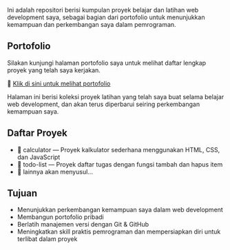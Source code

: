 Ini adalah repositori berisi kumpulan proyek belajar dan latihan web development saya, 
sebagai bagian dari portofolio untuk menunjukkan kemampuan dan perkembangan saya dalam pemrograman.

## Portofolio 
Silakan kunjungi halaman portofolio saya untuk melihat daftar lengkap proyek yang telah saya kerjakan.

🔗 [Klik di sini untuk melihat portofolio](https://nurahmadiana.github.io/project-collection/portofolio/)

Halaman ini berisi koleksi proyek latihan yang telah saya buat selama belajar web development, dan akan terus diperbarui seiring perkembangan kemampuan saya.

## Daftar Proyek
- 📁 calculator — Proyek kalkulator sederhana menggunakan HTML, CSS, dan JavaScript
- 📁 todo-list — Proyek daftar tugas dengan fungsi tambah dan hapus item
- 📁 lainnya akan menyusul...

## Tujuan
- Menunjukkan perkembangan kemampuan saya dalam web development
- Membangun portofolio pribadi
- Berlatih manajemen versi dengan Git & GitHub
- Meningkatkan skill praktis pemrograman dan mempersiapkan diri untuk terlibat dalam proyek 

